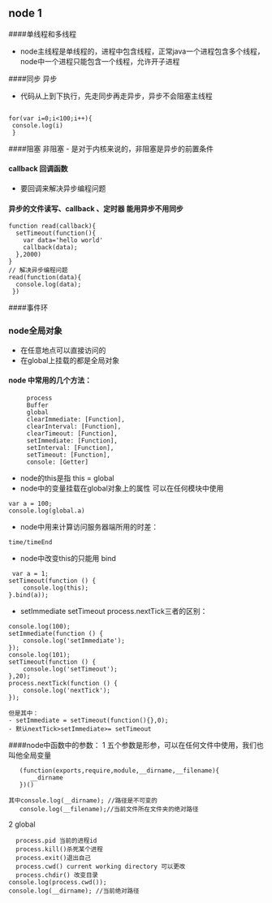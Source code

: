## node 1
####单线程和多线程
- node主线程是单线程的，进程中包含线程，正常java一个进程包含多个线程，node中一个进程只能包含一个线程，允许开子进程

####同步 异步
- 代码从上到下执行，先走同步再走异步，异步不会阻塞主线程
```

for(var i=0;i<100;i++){
 console.log(i)
 }
```

####阻塞  非阻塞
		- 是对于内核来说的，非阻塞是异步的前置条件

#### callback  回调函数
- 要回调来解决异步编程问题

#### 异步的文件读写、callback 、定时器  能用异步不用同步
```
function read(callback){
  setTimeout(function(){
    var data='hello world'
    callback(data);
  },2000)
}
// 解决异步编程问题
read(function(data){
  console.log(data);
 })
```

####事件环

### node全局对象
- 在任意地点可以直接访问的
- 在global上挂载的都是全局对象


#### node 中常用的几个方法：
```
     process
     Buffer
     global
     clearImmediate: [Function],
     clearInterval: [Function],
     clearTimeout: [Function],
     setImmediate: [Function],
     setInterval: [Function],
     setTimeout: [Function],
     console: [Getter]
```

- node的this是指 this = global
- node中的变量挂载在global对象上的属性 可以在任何模块中使用
```
var a = 100;
console.log(global.a)
```
- node中用来计算访问服务器端所用的时差：
```
time/timeEnd
```
- node中改变this的只能用  bind
```
 var a = 1;
setTimeout(function () {
    console.log(this);
}.bind(a));
```
- setImmediate setTimeout process.nextTick三者的区别：
```
console.log(100);
setImmediate(function () {
    console.log('setImmediate');
});
console.log(101);
setTimeout(function () {
    console.log('setTimeout');
},20);
process.nextTick(function () {
    console.log('nextTick');
});

但是其中：
- setImmediate = setTimeout(function(){},0);
- 默认nextTick>setImmediate>= setTimeout
```
####node中函数中的参数：
1 五个参数是形参，可以在任何文件中使用，我们也叫他全局变量
```
   (function(exports,require,module,__dirname,__filename){
      __dirname
   })()

其中console.log(__dirname); //路径是不可变的
   console.log(__filename);//当前文件所在文件夹的绝对路径
```
2 global
```
  process.pid 当前的进程id
  process.kill()杀死某个进程
  process.exit()退出自己
  process.cwd() current working directory 可以更改
  process.chdir() 改变目录
console.log(process.cwd());
console.log(__dirname); //当前绝对路径
```

